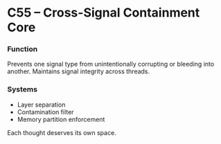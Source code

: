 # C55 – Cross-Signal Containment Core

### Function

Prevents one signal type from unintentionally corrupting or bleeding into another. Maintains signal integrity across threads.

### Systems

- Layer separation  
- Contamination filter  
- Memory partition enforcement

Each thought deserves its own space.
